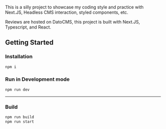 This is a silly project to showcase my coding style and practice with Next.JS, Headless CMS interaction, styled components, etc.

Reviews are hosted on DatoCMS, this project is built with Next.JS, Typescript, and React.

## Getting Started

### Installation

```sh
npm i
```

### Run in Development mode

```sh
npm run dev
```

---

### Build

```sh
npm run build
npm run start
```
